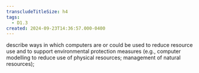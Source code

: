 ```yaml
---
transcludeTitleSize: h4
tags:
  - D1.3
created: 2024-09-23T14:36:57.000-0400
---
```

describe ways in which computers are or could be used to reduce resource use and to support environmental protection measures (e.g., computer modelling to reduce use of physical resources; management of natural resources);